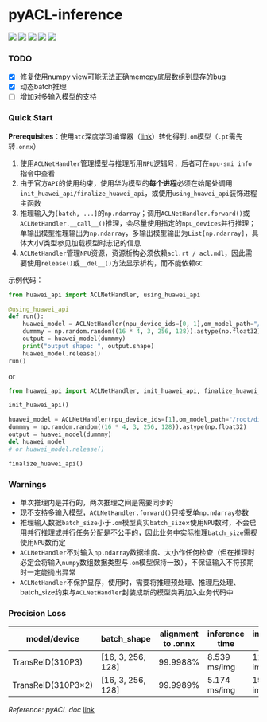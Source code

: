 # pyACL-inference

[![](https://img.shields.io/badge/license-MIT-blue?logo=git&link=http%3A%2F%2Fgitlab.buaadml.info%2Fbdi%2Fpyacl-inference%2F-%2Fblob%2Fmain%2FLICENSE)](http://gitlab.buaadml.info/bdi/pyacl-inference/-/blob/main/LICENSE)
[![](https://img.shields.io/badge/python-%3E%3D3.8-blue?logo=python)]()
[![](https://img.shields.io/badge/Group-BDI-orange?logo=gitlab&link=http%3A%2F%2Fgitlab.buaadml.info%2Fbdi)](http://gitlab.buaadml.info/bdi)
[![](https://img.shields.io/badge/Gitee-samples-red?logo=gitee&cacheSeconds=https%3A%2F%2Fgitee.com%2Fascend%2Fsamples)](https://gitee.com/ascend/samples)
[![](https://img.shields.io/badge/huawei-CANN-red?logo=huawei&logoColor=red&link=https%3A%2F%2Fwww.hiascend.com%2Fzh%2Fsoftware%2Fcann)](https://www.hiascend.com/zh/software/cann)

### TODO ###
- [x] 修复使用numpy view可能无法正确memcpy底层数组到显存的bug
- [x] 动态batch推理
- [ ] 增加对多输入模型的支持
### Quick Start ###

**Prerequisites**：使用`atc`深度学习编译器（[link](https://support.huawei.com/enterprise/zh/doc/EDOC1100192461/f269b5ab)）转化得到`.om`模型（`.pt`需先转`.onnx`）

1. 使用`ACLNetHandler`管理模型与推理所用`NPU`逻辑号，后者可在`npu-smi info`指令中查看
2. 由于官方`API`的使用约束，使用华为模型的**每个进程**必须在始尾处调用`init_huawei_api/finalize_huawei_api`，或使用`using_huawei_api`装饰进程主函数
3. 推理输入为`[batch, ...]`的`np.ndarray`；调用`ACLNetHandler.forward()`或`ACLNetHandler.__call__()`推理，会尽量使用指定的`npu_devices`并行推理；单输出模型推理输出为`np.ndarray`，多输出模型输出为`List[np.ndarray]`，具体大小/类型参见加载模型时志记的信息
4. `ACLNetHandler`管理`NPU`资源，资源析构必须依赖`acl.rt / acl.mdl`，因此需要使用`release()`或`__del__()`方法显示析构，而不能依赖`GC`

示例代码：

```python
from huawei_api import ACLNetHandler, using_huawei_api

@using_huawei_api
def run():
    huawei_model = ACLNetHandler(npu_device_ids=[0, 1],om_model_path="/root/disk/zzx/huawei-npu/transreid_bs16_highprecision.om")
    dummmy = np.random.random((16 * 4, 3, 256, 128)).astype(np.float32)
    output = huawei_model(dummmy)
    print("output shape: ", output.shape)
    huawei_model.release()
run()
```

or

```python
from huawei_api import ACLNetHandler, init_huawei_api, finalize_huawei_api

init_huawei_api()

huawei_model = ACLNetHandler(npu_device_ids=[1],om_model_path="/root/disk/zzx/huawei-npu/transreid_bs16_highprecision.om")
dummmy = np.random.random((16 * 4, 3, 256, 128)).astype(np.float32)
output = huawei_model(dummmy)
del huawei_model
# or huawei_model.release()

finalize_huawei_api()
```

### Warnings ###

- 单次推理内是并行的，两次推理之间是需要同步的
- 现不支持多输入模型，`ACLNetHandler.forward()`只接受单`np.ndarray`参数
- 推理输入数据`batch_size`小于`.om`模型真实`batch_size`×使用`NPU`数时，不会启用并行推理或并行任务分配是不公平的，因此业务中实际推理`batch_size`需视使用`NPU`数而定
- `ACLNetHandler`不对输入`np.ndarray`数据维度、大小作任何检查（但在推理时必定会将输入`numpy`数组数据类型与`.om`模型保持一致），不保证输入不符预期时一定能抛出异常
- `ACLNetHandler`不保护显存，使用时，需要将推理预处理、推理后处理、batch_size约束与`ACLNetHandler`封装成新的模型类再加入业务代码中



### Precision Loss ###
| model/device       | batch_shape       | alignment to .onnx | inference time | inference speed |
| ------------------ | ----------------- | ------------------ | -------------- | --------------- |
| TransReID(310P3)   | [16, 3, 256, 128] | 99.9988%           | 8.539 ms/img   | 117.109 img/s   |
| TransReID(310P3×2) | [16, 3, 256, 128] | 99.9989%           | 5.174 ms/img   | 193.274 img/s   |


_Reference: pyACL doc_  [link](https://support.huawei.com/enterprise/zh/doc/EDOC1100164876/5bda6391)

